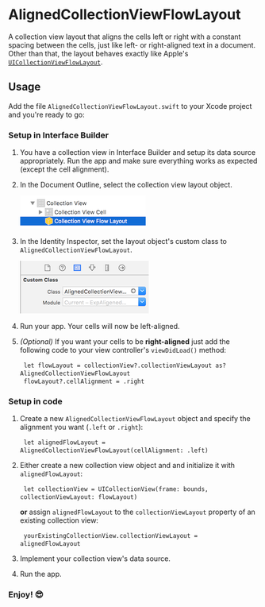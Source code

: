 # AlignedCollectionViewFlowLayout
A collection view layout that aligns the cells left or right with a constant spacing between the cells, just like left- or right-aligned text in a document. Other than that, the layout behaves exactly like Apple's [`UICollectionViewFlowLayout`](https://developer.apple.com/reference/uikit/uicollectionviewflowlayout).

## Usage

Add the file `AlignedCollectionViewFlowLayout.swift` to your Xcode project and you're ready to go:

### Setup in Interface Builder

1. You have a collection view in Interface Builder and setup its data source appropriately. Run the app and make sure everything works as expected (except the cell alignment).

2. In the Document Outline, select the collection view layout object.

    ![Screenshot of the Flow Layout object in Interface Builder](Screenshot_Interface-Builder_Flow-Layout-Object.png)

3. In the Identity Inspector, set the layout object's custom class to `AlignedCollectionViewFlowLayout`.

    ![Screenshot: How to set a custom class for the layout object in Interface Builder](Screenshot_Interface-Builder_Flow-Layout_Custom-Class.png)

4. Run your app. Your cells will now be left-aligned.

5. _(Optional)_ If you want your cells to be **right-aligned** just add the following code to your view controller's `viewDidLoad()` method:

        let flowLayout = collectionView?.collectionViewLayout as? AlignedCollectionViewFlowLayout
        flowLayout?.cellAlignment = .right

### Setup in code

1. Create a new `AlignedCollectionViewFlowLayout` object and specify the alignment you want (`.left` or `.right`):

        let alignedFlowLayout = AlignedCollectionViewFlowLayout(cellAlignment: .left)
        
2. Either create a new collection view object and and initialize it with `alignedFlowLayout`:

        let collectionView = UICollectionView(frame: bounds, collectionViewLayout: flowLayout)
     
   **or** assign `alignedFlowLayout` to the `collectionViewLayout` property of an existing collection view:
   
        yourExistingCollectionView.collectionViewLayout = alignedFlowLayout
        
3. Implement your collection view's data source.

4. Run the app.

### Enjoy! 😎
